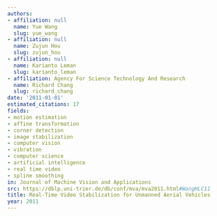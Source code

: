 ```yaml
---
authors:
- affiliation: null
  name: Yue Wang
  slug: yue_wang
- affiliation: null
  name: Zujun Hou
  slug: zujun_hou
- affiliation: null
  name: Karianto Leman
  slug: karianto_leman
- affiliation: Agency For Science Technology And Research
  name: Richard Chang
  slug: richard_chang
date: '2011-01-01'
estimated_citations: 17
fields:
- motion estimation
- affine transformation
- corner detection
- image stabilization
- computer vision
- vibration
- computer science
- artificial intelligence
- real time video
- spline smoothing
in: Journal of Machine Vision and Applications
src: https://dblp.uni-trier.de/db/conf/mva/mva2011.html#WangHLC11
title: Real-Time Video Stabilization for Unmanned Aerial Vehicles
year: 2011
---
```

